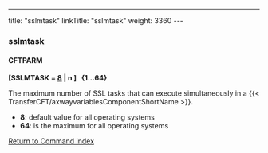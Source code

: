 ---
title: "sslmtask"
linkTitle: "sslmtask"
weight: 3360
---<span id="sslmtask"></span>

### sslmtask

#### CFTPARM

****[SSLMTASK = <u>8</u> &#124; n ]   {1...64}****

The maximum number of SSL tasks that can execute simultaneously in a
{{< TransferCFT/axwayvariablesComponentShortName  >}}.

- ****8****:
    default value for all operating systems
- ****64****:
    is the maximum for all operating systems

[Return to Command index](../../)
